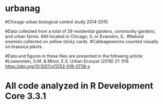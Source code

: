 # urbanag
#Chicago urban biological control study 2014-2015

#Data collected from a total of 29 residential gardens, community gardens, and urban farms. 
#All located in Chicago, IL or Evanston, IL. 
#Natural enemies collected on yellow sticky cards. 
#Cabbageworms counted visually on brassica plants.

#Data and figures in these files are presented in the following article:
#Lowenstein, D.M. & Minor, E.S. Urban Ecosyst (2018) 21: 519. https://doi.org/10.1007/s11252-018-0738-x

# All code analyzed in R Development Core 3.3.1
